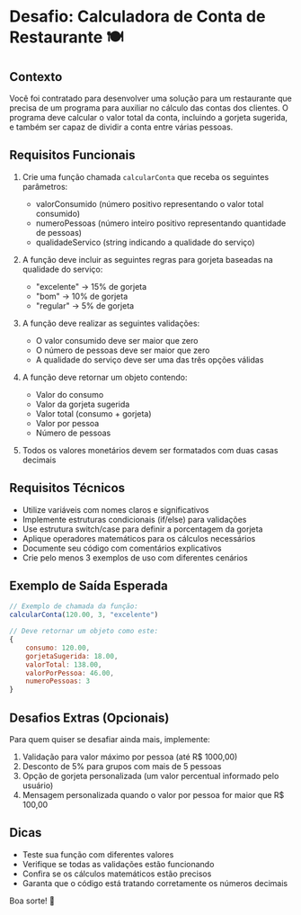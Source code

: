 # Desafio: Calculadora de Conta de Restaurante 🍽️

## Contexto
Você foi contratado para desenvolver uma solução para um restaurante que precisa de um programa para auxiliar no cálculo das contas dos clientes. O programa deve calcular o valor total da conta, incluindo a gorjeta sugerida, e também ser capaz de dividir a conta entre várias pessoas.

## Requisitos Funcionais

1. Crie uma função chamada `calcularConta` que receba os seguintes parâmetros:
   - valorConsumido (número positivo representando o valor total consumido)
   - numeroPessoas (número inteiro positivo representando quantidade de pessoas)
   - qualidadeServico (string indicando a qualidade do serviço)

2. A função deve incluir as seguintes regras para gorjeta baseadas na qualidade do serviço:
   - "excelente" → 15% de gorjeta
   - "bom" → 10% de gorjeta
   - "regular" → 5% de gorjeta

3. A função deve realizar as seguintes validações:
   - O valor consumido deve ser maior que zero
   - O número de pessoas deve ser maior que zero
   - A qualidade do serviço deve ser uma das três opções válidas

4. A função deve retornar um objeto contendo:
   - Valor do consumo
   - Valor da gorjeta sugerida
   - Valor total (consumo + gorjeta)
   - Valor por pessoa
   - Número de pessoas

5. Todos os valores monetários devem ser formatados com duas casas decimais

## Requisitos Técnicos

- Utilize variáveis com nomes claros e significativos
- Implemente estruturas condicionais (if/else) para validações
- Use estrutura switch/case para definir a porcentagem da gorjeta
- Aplique operadores matemáticos para os cálculos necessários
- Documente seu código com comentários explicativos
- Crie pelo menos 3 exemplos de uso com diferentes cenários

## Exemplo de Saída Esperada
```javascript
// Exemplo de chamada da função:
calcularConta(120.00, 3, "excelente")

// Deve retornar um objeto como este:
{
    consumo: 120.00,
    gorjetaSugerida: 18.00,
    valorTotal: 138.00,
    valorPorPessoa: 46.00,
    numeroPessoas: 3
}
```

## Desafios Extras (Opcionais)
Para quem quiser se desafiar ainda mais, implemente:
1. Validação para valor máximo por pessoa (até R$ 1000,00)
2. Desconto de 5% para grupos com mais de 5 pessoas
3. Opção de gorjeta personalizada (um valor percentual informado pelo usuário)
4. Mensagem personalizada quando o valor por pessoa for maior que R$ 100,00


## Dicas
- Teste sua função com diferentes valores
- Verifique se todas as validações estão funcionando
- Confira se os cálculos matemáticos estão precisos
- Garanta que o código está tratando corretamente os números decimais

Boa sorte! 🚀
